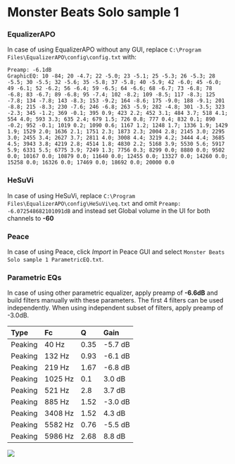 # Monster Beats Solo sample 1

### EqualizerAPO
In case of using EqualizerAPO without any GUI, replace `C:\Program Files\EqualizerAPO\config\config.txt`
with:
```
Preamp: -6.1dB
GraphicEQ: 10 -84; 20 -4.7; 22 -5.0; 23 -5.1; 25 -5.3; 26 -5.3; 28 -5.5; 30 -5.5; 32 -5.6; 35 -5.8; 37 -5.8; 40 -5.9; 42 -6.0; 45 -6.0; 49 -6.1; 52 -6.2; 56 -6.4; 59 -6.5; 64 -6.6; 68 -6.7; 73 -6.8; 78 -6.8; 83 -6.7; 89 -6.8; 95 -7.4; 102 -8.2; 109 -8.5; 117 -8.3; 125 -7.8; 134 -7.8; 143 -8.3; 153 -9.2; 164 -8.6; 175 -9.0; 188 -9.1; 201 -8.8; 215 -8.3; 230 -7.6; 246 -6.8; 263 -5.9; 282 -4.8; 301 -3.5; 323 -2.3; 345 -1.2; 369 -0.1; 395 0.9; 423 2.2; 452 3.1; 484 3.7; 518 4.1; 554 4.0; 593 3.3; 635 2.4; 679 1.5; 726 0.8; 777 0.4; 832 0.1; 890 -0.2; 952 -0.1; 1019 0.2; 1090 0.6; 1167 1.2; 1248 1.7; 1336 1.9; 1429 1.9; 1529 2.0; 1636 2.1; 1751 2.3; 1873 2.3; 2004 2.8; 2145 3.0; 2295 3.0; 2455 3.4; 2627 3.7; 2811 4.0; 3008 4.4; 3219 4.2; 3444 4.4; 3685 4.5; 3943 3.8; 4219 2.8; 4514 1.8; 4830 2.2; 5168 3.9; 5530 5.6; 5917 5.9; 6331 5.5; 6775 3.9; 7249 1.3; 7756 0.3; 8299 0.0; 8880 0.0; 9502 0.0; 10167 0.0; 10879 0.0; 11640 0.0; 12455 0.0; 13327 0.0; 14260 0.0; 15258 0.0; 16326 0.0; 17469 0.0; 18692 0.0; 20000 0.0
```

### HeSuVi
In case of using HeSuVi, replace `C:\Program Files\EqualizerAPO\config\HeSuVi\eq.txt` and omit `Preamp:
-6.072548682101091dB` and instead set Global volume in the UI for both channels to **-60**

### Peace
In case of using Peace, click *Import* in Peace GUI and select `Monster Beats Solo sample 1 ParametricEQ.txt`.

### Parametric EQs
In case of using other parametric equalizer, apply preamp of **-6.6dB** and build filters manually
with these parameters. The first 4 filters can be used independently.
When using independent subset of filters, apply preamp of -3.0dB.

| Type    | Fc      |    Q | Gain    |
|:--------|:--------|:-----|:--------|
| Peaking | 40 Hz   | 0.35 | -5.7 dB |
| Peaking | 132 Hz  | 0.93 | -6.1 dB |
| Peaking | 219 Hz  | 1.67 | -6.8 dB |
| Peaking | 1025 Hz | 0.1  | 3.0 dB  |
| Peaking | 521 Hz  | 2.8  | 3.7 dB  |
| Peaking | 885 Hz  | 1.52 | -3.0 dB |
| Peaking | 3408 Hz | 1.52 | 4.3 dB  |
| Peaking | 5582 Hz | 0.76 | -5.5 dB |
| Peaking | 5986 Hz | 2.68 | 8.8 dB  |

![](https://raw.githubusercontent.com/jaakkopasanen/AutoEq/master/results/innerfidelity/sbaf-serious/Monster%20Beats%20Solo%20sample%201/Monster%20Beats%20Solo%20sample%201.png)